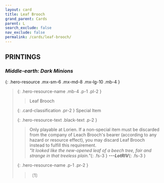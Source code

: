 ```yaml
---
layout: card
title: Leaf Brooch
grand_parent: Cards
parent: L
search_exclude: false
nav_exclude: false
permalink: /cards/leaf-brooch/
---
```


## PRINTINGS


### _Middle-earth: Dark Minions_

{: .hero-resource .mx-sm-6 .mx-md-8 .mx-lg-10 .mb-4 }
> {: .hero-resource-name .mb-4 .p-1 .pl-2 }
> > <div class="card-mp"></div>
> > <div class="card-name">Leaf Brooch</div>
>
> {: .card-classification .pr-2 }
> Special Item
>
> {: .hero-resource-text .black-text .p-2 }
> > Only playable at Lorien. If a non-special item must be discarded from the company of Leach Brooch's bearer (according to any hazard or resource effect), you may discard Leaf Brooch instead to fulfill this requirement. <br>_"It looked like the new-opened leaf of a beech tree, fair and strange in that treeless plain."_{: .fs-3 } ***---&#65279;LotRIV***{: .fs-3 } 
> 
> {: .hero-resource-name .p-1 .pr-2 }
> > <div class="card-shield"></div>
> > <div class="card-corruption">〔1〕</div>
